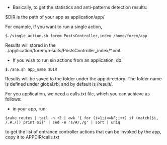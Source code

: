 

* Basically, to get the statistics and anti-patterns detection results:

$DIR is the path of your app as application/app/ 

For example, if you want to run a single action,
```
$./single_action.sh forem PostsController,index /home/forem/app 
```

Results will stored in the ../application/forem/results/PostsController_index/*.xml.

* If you wish to run sin actions from an application, do:
```
$./ana.sh app_name $DIR
```

Results will be saved to the folder under the app directory.
The folder name is defined under global.rb, and by default is /result/.

For you application, we need a calls.txt file, which you can achieve as follows:

* in your app, run:
```
$rake routes | tail -n +2 | awk '{ for (i=1;i<=NF;i++) if (match($i, /.#./)) print $i}' | sed -e 's/#/,/g' | sort | uniq
```
to get the list of entrance controller actions that can be invoked by the app, copy it to APPDIR/calls.txt



